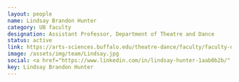 ```yaml
---
layout: people
name: Lindsay Brandon Hunter
category: UB faculty
designation: Assistant Professor, Department of Theatre and Dance
status: active
link: https://arts-sciences.buffalo.edu/theatre-dance/faculty/faculty-directory/lindsay-brandon-hunter.html
image: /assets/img/team/Lindsay.jpg
social: <a href="https://www.linkedin.com/in/lindsay-hunter-1aab0b2b/" target="_blank"><i class="icofont-linkedin"></i></a><a href="mailto:lhunter@buffalo.edu" target="_blank"><i class="icofont-email"></i></a>
key: Lindsay Brandon Hunter
---
```


